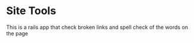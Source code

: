 Site Tools
==============================

This is a rails app that check broken links and spell check of the words on the page 
